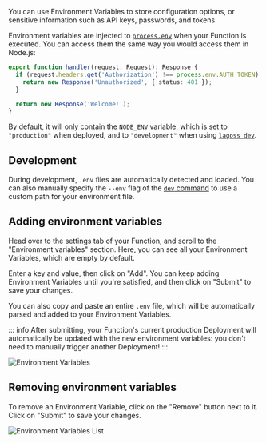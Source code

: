 You can use Environment Variables to store configuration options, or sensitive information such as API keys, passwords, and tokens.

Environment variables are injected to [`process.env`](http://localhost:3000/runtime-apis#processenv) when your Function is executed. You can access them the same way you would access them in Node.js:

```typescript {2}
export function handler(request: Request): Response {
  if (request.headers.get('Authorization') !== process.env.AUTH_TOKEN) {
    return new Response('Unauthorized', { status: 401 });
  }

  return new Response('Welcome!');
}
```

By default, it will only contain the `NODE_ENV` variable, which is set to `"production"` when deployed, and to `"development"` when using [`lagoss dev`](./cli.md#lagoss-dev).

## Development

During development, `.env` files are automatically detected and loaded. You can also manually specify the `--env` flag of the [`dev` command](http://localhost:3000/cli#lagoss-dev) to use a custom path for your environment file.

## Adding environment variables

Head over to the settings tab of your Function, and scroll to the "Environment variables" section. Here, you can see all your Environment Variables, which are empty by default.

Enter a key and value, then click on "Add". You can keep adding Environment Variables until you're satisfied, and then click on "Submit" to save your changes.

You can also copy and paste an entire `.env` file, which will be automatically parsed and added to your Environment Variables.

::: info
After submitting, your Function's current production Deployment will automatically be updated with the new environment variables: you don't need to manually trigger another Deployment!
:::

![Environment Variables](/images/env-variables.png)

## Removing environment variables

To remove an Environment Variable, click on the "Remove" button next to it. Click on "Submit" to save your changes.

![Environment Variables List](/images/env-variables-list.png)
